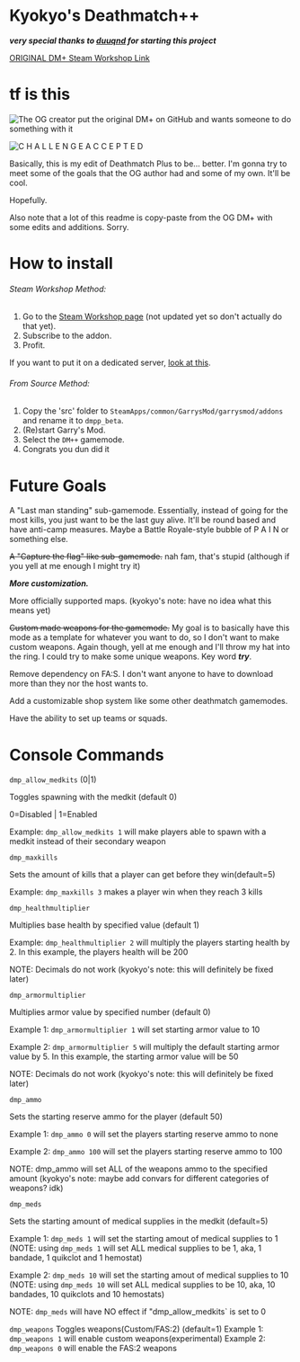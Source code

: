 # Kyokyo's Deathmatch++
***very special thanks to [duuqnd](https://steamcommunity.com/id/duuqnd) for starting this project***

[ORIGINAL DM+ Steam Workshop Link](http://steamcommunity.com/sharedfiles/filedetails/?id=899508479)

# tf is this
![The OG creator put the original DM+ on GitHub and wants someone to do something with it](https://i.imgur.com/LIdcOis.png "The OG creator put the original DM+ on GitHub and wants someone to do something with it")

![C H A L L E N G E  A C C E P T E D](https://i.imgur.com/VLa1yr8.png "C H A L L E N G E  A C C E P T E D")

Basically, this is my edit of Deathmatch Plus to be... better. I'm gonna try to meet some of the goals that the OG author had and some of my own. It'll be cool.

Hopefully.

Also note that a lot of this readme is copy-paste from the OG DM+ with some edits and additions. Sorry.

# How to install

###### Steam Workshop Method:
1. Go to the [Steam Workshop page](http://steamcommunity.com/sharedfiles/filedetails/?id=899508479) (not updated yet so don't actually do that yet).
2. Subscribe to the addon.
3. Profit.

If you want to put it on a dedicated server, [look at this](https://wiki.garrysmod.com/page/Workshop_for_Dedicated_Servers).

###### From Source Method:
1. Copy the 'src' folder to `SteamApps/common/GarrysMod/garrysmod/addons` and rename it to `dmpp_beta`.
2. (Re)start Garry's Mod.
3. Select the `DM++` gamemode.
4. Congrats you dun did it


# Future Goals

A "Last man standing" sub-gamemode. Essentially, instead of going for the most kills, you just want to be the last guy alive. It'll be round based and have anti-camp measures. Maybe a Battle Royale-style bubble of P A I N or something else.

~~A "Capture the flag" like sub-gamemode.~~ nah fam, that's stupid (although if you yell at me enough I might try it)

***More customization.***

More officially supported maps. (kyokyo's note: have no idea what this means yet)

~~Custom made weapons for the gamemode.~~ My goal is to basically have this mode as a template for whatever you want to do, so I don't want to make custom weapons. Again though, yell at me enough and I'll throw my hat into the ring. I could try to make some unique weapons. Key word ***try***.

Remove dependency on FA:S. I don't want anyone to have to download more than they nor the host wants to.

Add a customizable shop system like some other deathmatch gamemodes.

Have the ability to set up teams or squads.

# Console Commands

`dmp_allow_medkits` (0|1)

Toggles spawning with the medkit (default 0)

0=Disabled | 1=Enabled

Example: `dmp_allow_medkits 1` will make players able to spawn with a medkit instead of their secondary weapon


`dmp_maxkills`

Sets the amount of kills that a player can get before they win(default=5)

Example: `dmp_maxkills 3` makes a player win when they reach 3 kills


`dmp_healthmultiplier`

Multiplies base health by specified value (default 1)

Example: `dmp_healthmultiplier 2` will multiply the players starting health by 2. In this example, the players health will be 200

NOTE: Decimals do not work (kyokyo's note: this will definitely be fixed later)


`dmp_armormultiplier`

Multiplies armor value by specified number (default 0)

Example 1: `dmp_armormultiplier 1` will set starting armor value to 10

Example 2: `dmp_armormultiplier 5` will multiply the default starting armor value by 5. In this example, the starting armor value will be 50

NOTE: Decimals do not work (kyokyo's note: this will definitely be fixed later)


`dmp_ammo`

Sets the starting reserve ammo for the player (default 50)

Example 1: `dmp_ammo 0` will set the players starting reserve ammo to none

Example 2: `dmp_ammo 100` will set the players starting reserve ammo to 100

NOTE: dmp_ammo will set ALL of the weapons ammo to the specified amount (kyokyo's note: maybe add convars for different categories of weapons? idk)


`dmp_meds`

Sets the starting amount of medical supplies in the medkit (default=5)

Example 1: `dmp_meds 1` will set the starting amout of medical supplies to 1 (NOTE: using `dmp_meds 1` will set ALL medical supplies to be 1, aka, 1 bandade, 1 quikclot and 1 hemostat)

Example 2: `dmp_meds 10` will set the starting amout of medical supplies to 10 (NOTE: using `dmp_meds 10` will set ALL medical supplies to be 10, aka, 10 bandades, 10 quikclots and 10 hemostats)

NOTE: `dmp_meds` will have NO effect if "dmp_allow_medkits` is set to 0

`dmp_weapons`
Toggles weapons(Custom/FAS:2) (default=1)
Example 1: `dmp_weapons 1` will enable custom weapons(experimental)
Example 2: `dmp_weapons 0` will enable the FAS:2 weapons